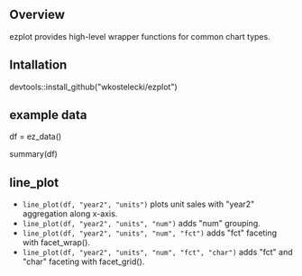 ## Overview
ezplot provides high-level wrapper functions for common chart types.

## Intallation
devtools::install_github("wkostelecki/ezplot")

## example data
df = ez_data()

summary(df)

## line_plot
- `line_plot(df, "year2", "units")` plots unit sales with "year2" aggregation along x-axis.
- `line_plot(df, "year2", "units", "num")` adds "num" grouping.
- `line_plot(df, "year2", "units", "num", "fct")` adds "fct" faceting with facet_wrap().
- `line_plot(df, "year2", "units", "num", "fct", "char")` adds "fct" and "char" faceting with facet_grid().
